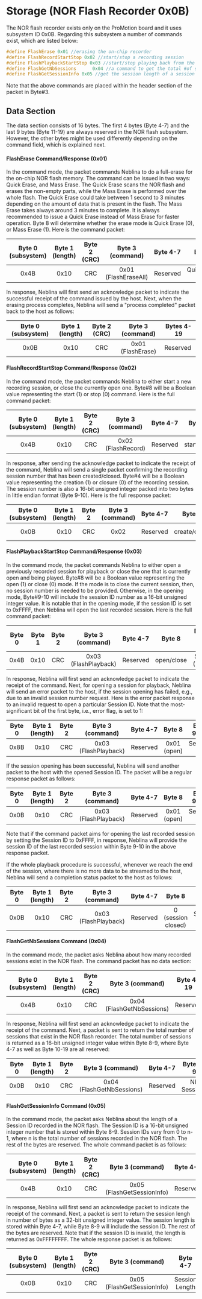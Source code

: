 # Storage (NOR Flash Recorder 0x0B)

The NOR flash recorder exists only on the ProMotion board and it uses subsystem ID 0x0B. Regarding this subsystem a number of commands exist, which are listed below:

```c 
#define FlashErase 0x01 //erasing the on-chip recorder
#define FlashRecordStartStop 0x02 //start/stop a recording session
#define FlashPlaybackStartStop 0x03 //start/stop playing back from the recorder
#define FlashGetNbSessions		0x04 //a command to get the total #of sessions in the NOR flash, i.e., n
#define FlashGetSessionInfo	0x05 //get the session length of a session ID. IDs start from 0 to n-1
```

Note that the above commands are placed within the header section of the packet in Byte#3.

## Data Section
The data section consists of 16 bytes. The first 4 bytes (Byte 4-7) and the last 9 bytes (Byte 11-19) are always reserved in the NOR flash subsystem. However, the other bytes might be used differently depending on the command field, which is explained next.

#### FlashErase Command/Response (0x01)
In the command mode, the packet commands Neblina to do a full-erase for the on-chip NOR flash memory. The command can be issued in two ways: Quick Erase, and Mass Erase. The Quick Erase scans the NOR flash and erases the non-empty parts, while the Mass Erase is performed over the whole flash. The Quick Erase could take between 1 second to 3 minutes depending on the amount of data that is present in the flash. The Mass Erase takes always around 3 minutes to complete. It is always recommended to issue a Quick Erase instead of Mass Erase for faster operation. Byte 8 will determine whether the erase mode is Quick Erase (0), or Mass Erase (1). Here is the command packet:

| Byte 0 (subsystem) | Byte 1 (length) | Byte 2 (CRC) |  Byte 3 (command)  |Byte 4-7|     Byte 8     |Byte 9-19|
|:------------------:|:---------------:|:------------:|:------------------:|:------:|:--------------:|:-------:|
|        0x4B        |       0x10      |      CRC     |0x01 (FlashEraseAll)|Reserved|Quick/Mass Erase|Reserved |

In response, Neblina will first send an acknowledge packet to indicate the successful receipt of the command issued by the host. Next, when the erasing process completes, Neblina will send a "process completed" packet back to the host as follows:

| Byte 0 (subsystem) | Byte 1 (length) | Byte 2 (CRC) | Byte 3 (command)| Bytes 4-19 |
|:------------------:|:---------------:|:------------:|:---------------:|------------|
|        0x0B        |       0x10      |      CRC     |0x01 (FlashErase)|  Reserved  |


#### FlashRecordStartStop Command/Response (0x02)
In the command mode, the packet commands Neblina to either start a new recording session, or close the currently open one. Byte#8 will be a Boolean value representing the start (1) or stop (0) command. Here is the full command packet:

| Byte 0 (subsystem) | Byte 1 (length) | Byte 2 (CRC) | Byte 3 (command) |Byte 4-7|  Byte 8  | Bytes 9-19 |
|:------------------:|:---------------:|:------------:|:----------------:|:------:|:--------:|------------|
|        0x4B        |       0x10      |      CRC     |0x02 (FlashRecord)|Reserved|start/stop|  Reserved  |

In response, after sending the acknowledge packet to indicate the receipt of the command, Neblina will send a single packet confirming the recording session number that has been created/closed. Byte#4 will be a Boolean value representing the creation (1) or closure (0) of the recording session. The session number is also a 16-bit unsigned integer packed into two bytes in little endian format (Byte 9-10). Here is the full response packet:

|Byte 0 (subsystem)|Byte 1 (length)|Byte 2|Byte 3 (command)| Byte 4-7 |   Byte 8   |Byte 9-10 |Bytes 11-19|
|:----------------:|:-------------:|:----:|:--------------:|:--------:|:----------:|:--------:|:---------:|
|       0x0B       |      0x10     | CRC  |      0x02      | Reserved |create/close|Session ID|  Reserved |

#### FlashPlaybackStartStop Command/Response (0x03)
In the command mode, the packet commands Neblina to either open a previously recorded session for playback or close the one that is currently open and being played. Byte#8 will be a Boolean value representing the open (1) or close (0) mode. If the mode is to close the current session, then, no session number is needed to be provided. Otherwise, in the opening mode, Byte#9-10 will include the session ID number as a 16-bit unsigned integer value. It is notable that in the opening mode, if the session ID is set to 0xFFFF, then Neblina will open the last recorded session. Here is the full command packet:

| Byte 0 | Byte 1 |Byte 2|  Byte 3 (command)  |Byte 4-7|  Byte 8  |Byte 9-10 (open mode)|Bytes 11-19|
|:------:|:------:|:----:|:------------------:|:------:|:--------:|:-------------------:|:---------:|
|  0x4B  |  0x10  | CRC  |0x03 (FlashPlayback)|Reserved|open/close|Session ID (Byte#8=1)| Reserved  |

In response, Neblina will first send an acknowledge packet to indicate the receipt of the command. Next, for opening a session for playback, Neblina will send an error packet to the host, if the session opening has failed, e.g., due to an invalid session number request. Here is the error packet response to an invalid request to open a particular Session ID. Note that the most-significant bit of the first byte, i.e., error flag, is set to 1:

| Byte 0 | Byte 1 (length) |Byte 2|  Byte 3 (command)  |Byte 4-7|   Byte 8  |Byte 9-10 |Bytes 11-19|
|:------:|:---------------:|:----:|:------------------:|:------:|:---------:|:--------:|:---------:|
|  0x8B  |       0x10      | CRC  |0x03 (FlashPlayback)|Reserved|0x01 (open)|Session ID| Reserved  |

If the session opening has been successful, Neblina will send another packet to the host with the opened Session ID. The packet will be a regular response packet as follows:

| Byte 0 | Byte 1 (length) |Byte 2|  Byte 3 (command)  |Byte 4-7|   Byte 8  |Byte 9-10 |Bytes 11-19|
|:------:|:---------------:|:----:|:------------------:|:------:|:---------:|:--------:|:---------:|
|  0x0B  |       0x10      | CRC  |0x03 (FlashPlayback)|Reserved|0x01 (open)|Session ID| Reserved  |

Note that if the command packet aims for opening the last recorded session by setting the Session ID to 0xFFFF, in response, Neblina will provide the session ID of the last recorded session within Byte 9-10 in the above response packet.

If the whole playback procedure is successful, whenever we reach the end of the session, where there is no more data to be streamed to the host, Neblina will send a completion status packet to the host as follows:

| Byte 0 | Byte 1 (length) |Byte 2|  Byte 3 (command)  |Byte 4-7|      Byte 8      |Byte 9-10 |Bytes 11-19 |
|:------:|:---------------:|:----:|:------------------:|:------:|:----------------:|:--------:|:----------:|
|  0x0B  |       0x10      | CRC  |0x03 (FlashPlayback)|Reserved|0 (session closed)|Session ID|  Reserved  |

#### FlashGetNbSessions Command (0x04)
In the command mode, the packet asks Neblina about how many recorded sessions exist in the NOR flash. The command packet has no data section:

| Byte 0 (subsystem) | Byte 1 (length) | Byte 2 (CRC) |     Byte 3 (command)    |Byte 4-19|
|:------------------:|:---------------:|:------------:|:-----------------------:|:-------:|
|        0x4B        |       0x10      |      CRC     |0x04 (FlashGetNbSessions)|Reserved |

In response, Neblina will first send an acknowledge packet to indicate the receipt of the command. Next, a packet is sent to return the total number of sessions that exist in the NOR flash recorder. The total number of sessions is returned as a 16-bit unsigned integer value within Byte 8-9, where Byte 4-7 as well as Byte 10-19 are all reserved:

| Byte 0 | Byte 1 (length) |Byte 2|     Byte 3 (command)    |Byte 4-7| Byte 8-9  |Bytes 10-19|
|:------:|:---------------:|:----:|:-----------------------:|:------:|:---------:|:---------:|
|  0x0B  |       0x10      | CRC  |0x04 (FlashGetNbSessions)|Reserved|Nb Sessions| Reserved  |

#### FlashGetSessionInfo Command (0x05)
In the command mode, the packet asks Neblina about the length of a Session ID recorded in the NOR flash. The Session ID is a 16-bit unsigned integer number that is stored within Byte 8-9. Session IDs vary from 0 to n-1, where n is the total number of sessions recorded in the NOR flash. The rest of the bytes are reserved. The whole command packet is as follows:

| Byte 0 (subsystem) | Byte 1 (length) | Byte 2 (CRC) |     Byte 3 (command)     |Byte 4-7| Byte 8-9 |Byte 10-19|
|:------------------:|:---------------:|:------------:|:------------------------:|:------:|:--------:|:--------:|
|        0x4B        |       0x10      |      CRC     |0x05 (FlashGetSessionInfo)|Reserved|Session ID| Reserved |

In response, Neblina will first send an acknowledge packet to indicate the receipt of the command. Next, a packet is sent to return the session lengh in number of bytes as a 32-bit unsigned integer value. The session length is stored within Byte 4-7, while Byte 8-9 will include the session ID. The rest of the bytes are reserved. Note that if the session ID is invalid, the length is returned as 0xFFFFFFFF. The whole response packet is as follows:

| Byte 0 (subsystem) | Byte 1 (length) | Byte 2 (CRC) |     Byte 3 (command)     |   Byte 4-7   | Byte 8-9 |Byte 10-19|
|:------------------:|:---------------:|:------------:|:------------------------:|:------------:|:--------:|:--------:|
|        0x0B        |       0x10      |      CRC     |0x05 (FlashGetSessionInfo)|Session Length|Session ID| Reserved |





